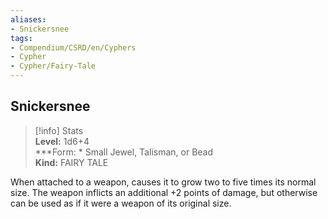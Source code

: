 ```yaml
---
aliases:
- Snickersnee
tags:
- Compendium/CSRD/en/Cyphers
- Cypher
- Cypher/Fairy-Tale
---
```


  
## Snickersnee  
>[!info] Stats  
> **Level:** 1d6+4  
> ***Form: * Small Jewel, Talisman, or Bead  
> **Kind:** FAIRY TALE
  
When attached to a weapon, causes it to grow two to five times its normal size. The weapon inflicts an additional +2 points of damage, but otherwise can be used as if it were a weapon of its original size.
